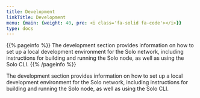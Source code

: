 ```yaml
---
title: Development
linkTitle: Development
menu: {main: {weight: 40, pre: <i class='fa-solid fa-code'></i>}}
type: docs
---
```


{{% pageinfo %}}
The development section provides information on how to set up a local
development environment for the Solo network, including instructions for
building and running the Solo node, as well as using the Solo CLI.
{{% /pageinfo %}}

The development section provides information on how to set up a local
development environment for the Solo network, including instructions for
building and running the Solo node, as well as using the Solo CLI.
